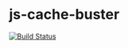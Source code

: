 # js-cache-buster

[![Build Status](https://travis-ci.org/ViBiOh/js-cache-buster.svg?branch=master)](https://travis-ci.org/ViBiOh/js-cache-buster)
